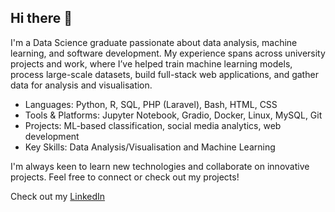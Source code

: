## Hi there 👋

I'm a Data Science graduate passionate about data analysis, machine learning, and software development. My experience spans across university projects and work, where I’ve helped train machine learning models, process large-scale datasets, build full-stack web applications, and gather data for analysis and visualisation.

-  Languages: Python, R, SQL, PHP (Laravel), Bash, HTML, CSS
-  Tools & Platforms: Jupyter Notebook, Gradio, Docker, Linux, MySQL, Git
-  Projects: ML-based classification, social media analytics, web development
-  Key Skills: Data Analysis/Visualisation and Machine Learning

I'm always keen to learn new technologies and collaborate on innovative projects. Feel free to connect or check out my projects!

Check out my [LinkedIn](https://www.linkedin.com/in/shakya-fernando-06a9a4190/)
<!--
**Shakya-Fernando/Shakya-Fernando** is a ✨ _special_ ✨ repository because its `README.md` (this file) appears on your GitHub profile.

Here are some ideas to get you started:

- 🔭 I’m currently working on ...
- 🌱 I’m currently learning ...
- 👯 I’m looking to collaborate on ...
- 🤔 I’m looking for help with ...
- 💬 Ask me about ...
- 📫 How to reach me: ...
- 😄 Pronouns: ...
- ⚡ Fun fact: ...
-->
